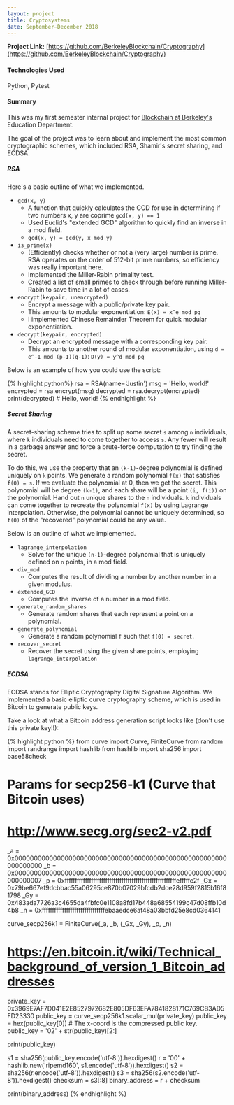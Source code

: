 ```yaml
---
layout: project
title: Cryptosystems
date: September—December 2018
---
```


**Project Link:** [https://github.com/BerkeleyBlockchain/Cryptography](https://github.com/BerkeleyBlockchain/Cryptography)

#### Technologies Used
Python, Pytest

#### Summary
This was my first semester internal project for [Blockchain at Berkeley's](https://blockchain.berkeley.edu/) Education Department.

The goal of the project was to learn about and implement the most common cryptographic schemes, which included RSA,
Shamir's secret sharing, and ECDSA.

##### RSA

Here's a basic outline of what we implemented.
* `gcd(x, y)`
    * A function that quickly calculates the GCD for use in determining if two numbers x, y are coprime `gcd(x, y) == 1`
    * Used Euclid's "extended GCD" algorithm to quickly find an inverse in a mod field.
    * `gcd(x, y) = gcd(y, x mod y)`
* `is_prime(x)`
    * (Efficiently) checks whether or not a (very large) number is prime. RSA operates on the order of 512-bit prime
      numbers, so efficiency was really important here.
    * Implemented the Miller-Rabin primality test.
    * Created a list of small primes to check through before running Miller-Rabin to save time in a lot of cases.
* `encrypt(keypair, unencrypted)`
    * Encrypt a message with a public/private key pair.
    * This amounts to modular exponentiation: `E(x) = x^e mod pq`
    * I implemented Chinese Remainder Theorem for quick modular exponentiation.
* `decrypt(keypair, encrypted)`
    * Decrypt an encrypted message with a corresponding key pair.
    * This amounts to another round of modular exponentiation, using `d = e^-1 mod (p-1)(q-1)`: `D(y) = y^d mod pq`

Below is an example of how you could use the script:

{% highlight python%}
rsa = RSA(name='Justin')
msg = 'Hello, world!'
encrypted = rsa.encrypt(msg)
decrypted = rsa.decrypt(encrypted)
print(decrypted) # Hello, world!
{% endhighlight %}

##### Secret Sharing

A secret-sharing scheme tries to split up some secret `s` among `n` individuals, where `k` individuals need
to come together to access `s`. Any fewer will result in a garbage answer and force a brute-force computation
to try finding the secret.

To do this, we use the property that an `(k-1)`-degree polynomial is defined uniquely on `k` points. We generate
a random polynomial `f(x)` that satisfies `f(0) = s`. If we evaluate the polynomial at 0, then we get the secret.
This polynomial will be degree `(k-1)`, and each share will be a point `(i, f(i))` on the polynomial. Hand out
`n` unique shares to the `n` individuals. `k` individuals can come together to recreate the polynomial `f(x)`
by using Lagrange interpolation. Otherwise, the polynomial cannot be uniquely determined, so `f(0)` of the
"recovered" polynomial could be any value.

Below is an outline of what we implemented.

* `lagrange_interpolation`
    * Solve for the unique `(n-1)`-degree polynomial that is uniquely defined on `n` points, in a mod field.
* `div_mod`
    * Computes the result of dividing a number by another number in a given modulus.
* `extended_GCD`
    * Computes the inverse of a number in a mod field.
* `generate_random_shares`
    * Generate random shares that each represent a point on a polynomial.
* `generate_polynomial`
    * Generate a random polynomial `f` such that `f(0) = secret`.
* `recover_secret`
    * Recover the secret using the given share points, employing `lagrange_interpolation`

##### ECDSA

ECDSA stands for Elliptic Cryptography Digital Signature Algorithm. We implemented a basic elliptic curve
cryptography scheme, which is used in Bitcoin to generate public keys.

Take a look at what a Bitcoin address generation script looks like (don't use this private key!!):

{% highlight python %}
from curve import Curve, FiniteCurve
from random import randrange
import hashlib
from hashlib import sha256
import base58check

# Params for secp256-k1 (Curve that Bitcoin uses)
# http://www.secg.org/sec2-v2.pdf
_a = 0x0000000000000000000000000000000000000000000000000000000000000000
_b = 0x0000000000000000000000000000000000000000000000000000000000000007
_p = 0xfffffffffffffffffffffffffffffffffffffffffffffffffffffffefffffc2f
_Gx = 0x79be667ef9dcbbac55a06295ce870b07029bfcdb2dce28d959f2815b16f81798
_Gy = 0x483ada7726a3c4655da4fbfc0e1108a8fd17b448a68554199c47d08ffb10d4b8
_n = 0xfffffffffffffffffffffffffffffffebaaedce6af48a03bbfd25e8cd0364141

curve_secp256k1 = FiniteCurve(_a, _b, (_Gx, _Gy), _p, _n)

# https://en.bitcoin.it/wiki/Technical_background_of_version_1_Bitcoin_addresses

private_key = 0x3969E7AF7D041E2E8527972682E805DF63EFA7841828171C769CB3AD5FD23330
public_key = curve_secp256k1.scalar_mul(private_key)
public_key = hex(public_key[0]) # The x-coord is the compressed public key.
public_key = '02' + str(public_key)[2:]

print(public_key)

s1 = sha256(public_key.encode('utf-8')).hexdigest()
r = '00' + hashlib.new('ripemd160', s1.encode('utf-8')).hexdigest()
s2 = sha256(r.encode('utf-8')).hexdigest()
s3 = sha256(s2.encode('utf-8')).hexdigest()
checksum = s3[:8]
binary_address = r + checksum

print(binary_address)
{% endhighlight %}